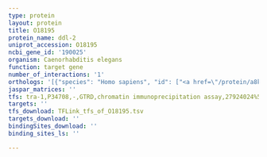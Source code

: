 ```yaml
---
type: protein
layout: protein
title: O18195
protein_name: ddl-2
uniprot_accession: O18195
ncbi_gene_id: '190025'
organism: Caenorhabditis elegans
function: target gene
number_of_interactions: '1'
orthologs: '[{"species": "Homo sapiens", "id": ["<a href=\"/protein/a8k0z3\">A8K0Z3</a>"]}, {"species": "Mus musculus", "id": ["<a href=\"/protein/q8vdd8\">Q8VDD8</a>"]}, {"species": "Drosophila melanogaster", "id": ["<a href=\"/protein/q7jw27\">Q7JW27</a>"]}, {"species": "Danio rerio", "id": ["A4IG59"]}]'
jaspar_matrices: ''
tfs: tra-1,P34708,-,GTRD,chromatin immunoprecipitation assay,27924024%5Buid%5D,No
targets: ''
tfs_download: TFLink_tfs_of_O18195.tsv
targets_download: ''
bindingSites_download: ''
binding_sites_ls: ''

---
```

